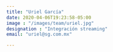 ```yaml
---
title: "Uriel García"
date: 2020-04-06T19:23:58-05:00
image : "/images/team/uriel.jpg"
designation : "Integración streaming"
email: "uriel@sg.com.mx"

---
```


